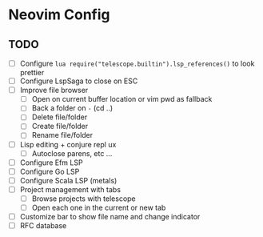 # Neovim Config

## TODO

+ [ ] Configure `lua require("telescope.builtin").lsp_references()` to look prettier
+ [ ] Configure LspSaga to close on ESC
+ [ ] Improve file browser
    + [ ] Open on current buffer location or vim pwd as fallback
    + [ ] Back a folder on `-` (cd ..)
    + [ ] Delete file/folder
    + [ ] Create file/folder
    + [ ] Rename file/folder
+ [ ] Lisp editing + conjure repl ux
    + [ ] Autoclose parens, etc ...
+ [ ] Configure Efm LSP
+ [ ] Configure Go LSP
+ [ ] Configure Scala LSP (metals)
+ [ ] Project management with tabs
    + [ ] Browse projects with telescope
    + [ ] Open each one in the current or new tab
+ [ ] Customize bar to show file name and change indicator
+ [ ] RFC database
